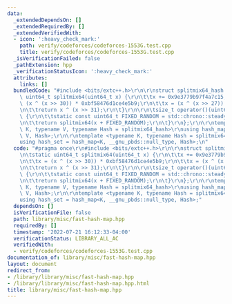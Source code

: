 ```yaml
---
data:
  _extendedDependsOn: []
  _extendedRequiredBy: []
  _extendedVerifiedWith:
  - icon: ':heavy_check_mark:'
    path: verify/codeforces/codeforces-1553G.test.cpp
    title: verify/codeforces/codeforces-1553G.test.cpp
  _isVerificationFailed: false
  _pathExtension: hpp
  _verificationStatusIcon: ':heavy_check_mark:'
  attributes:
    links: []
  bundledCode: "#include <bits/extc++.h>\r\n\r\nstruct splitmix64_hash {\r\n\tstatic\
    \ uint64_t splitmix64(uint64_t x) {\r\n\t\tx += 0x9e3779b97f4a7c15;\r\n\t\tx =\
    \ (x ^ (x >> 30)) * 0xbf58476d1ce4e5b9;\r\n\t\tx = (x ^ (x >> 27)) * 0x94d049bb133111eb;\r\
    \n\t\treturn x ^ (x >> 31);\r\n\t}\r\n\r\n\tsize_t operator()(uint64_t x) const\
    \ {\r\n\t\tstatic const uint64_t FIXED_RANDOM = std::chrono::steady_clock::now().time_since_epoch().count();\r\
    \n\t\treturn splitmix64(x + FIXED_RANDOM);\r\n\t}\r\n};\r\n\r\ntemplate <typename\
    \ K, typename V, typename Hash = splitmix64_hash>\r\nusing hash_map = __gnu_pbds::gp_hash_table<K,\
    \ V, Hash>;\r\n\r\ntemplate <typename K, typename Hash = splitmix64_hash>\r\n\
    using hash_set = hash_map<K, __gnu_pbds::null_type, Hash>;\n"
  code: "#pragma once\r\n#include <bits/extc++.h>\r\n\r\nstruct splitmix64_hash {\r\
    \n\tstatic uint64_t splitmix64(uint64_t x) {\r\n\t\tx += 0x9e3779b97f4a7c15;\r\
    \n\t\tx = (x ^ (x >> 30)) * 0xbf58476d1ce4e5b9;\r\n\t\tx = (x ^ (x >> 27)) * 0x94d049bb133111eb;\r\
    \n\t\treturn x ^ (x >> 31);\r\n\t}\r\n\r\n\tsize_t operator()(uint64_t x) const\
    \ {\r\n\t\tstatic const uint64_t FIXED_RANDOM = std::chrono::steady_clock::now().time_since_epoch().count();\r\
    \n\t\treturn splitmix64(x + FIXED_RANDOM);\r\n\t}\r\n};\r\n\r\ntemplate <typename\
    \ K, typename V, typename Hash = splitmix64_hash>\r\nusing hash_map = __gnu_pbds::gp_hash_table<K,\
    \ V, Hash>;\r\n\r\ntemplate <typename K, typename Hash = splitmix64_hash>\r\n\
    using hash_set = hash_map<K, __gnu_pbds::null_type, Hash>;"
  dependsOn: []
  isVerificationFile: false
  path: library/misc/fast-hash-map.hpp
  requiredBy: []
  timestamp: '2022-07-21 16:12:33-04:00'
  verificationStatus: LIBRARY_ALL_AC
  verifiedWith:
  - verify/codeforces/codeforces-1553G.test.cpp
documentation_of: library/misc/fast-hash-map.hpp
layout: document
redirect_from:
- /library/library/misc/fast-hash-map.hpp
- /library/library/misc/fast-hash-map.hpp.html
title: library/misc/fast-hash-map.hpp
---
```


